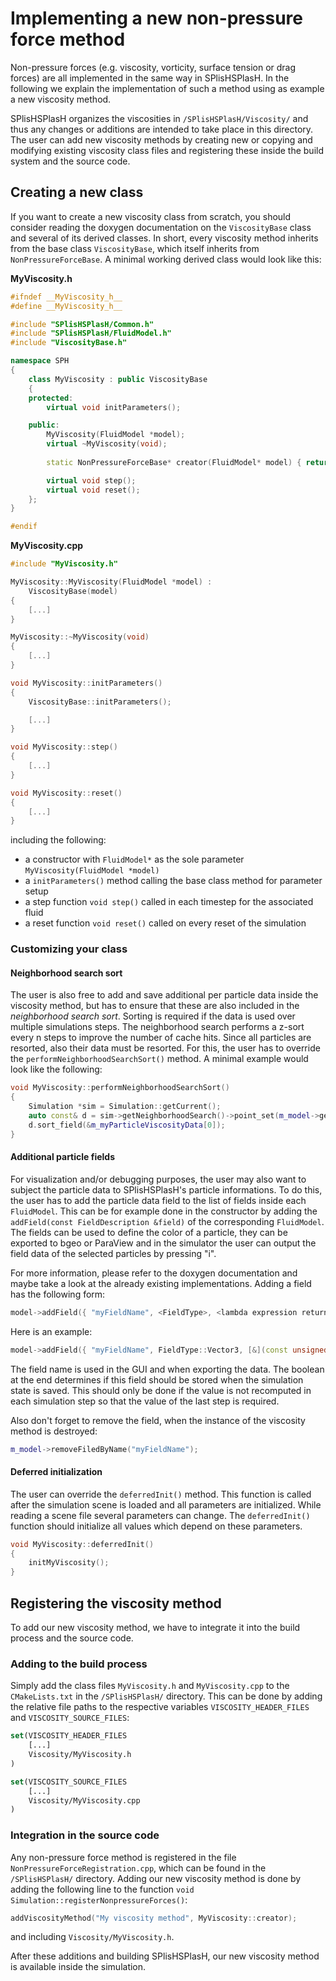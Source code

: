 # Implementing a new non-pressure force method

Non-pressure forces (e.g. viscosity, vorticity, surface tension or drag forces) are all implemented in the same way in SPlisHSPlasH. In the following we explain the implementation of such a method using as example a new viscosity method. 

SPlisHSPlasH organizes the viscosities in `/SPlisHSPlasH/Viscosity/` and thus any changes or additions are intended to take place in this directory. The user can add new viscosity methods by creating new or copying and modifying existing viscosity class files and registering these inside the build system and the source code.

## Creating a new class

If you want to create a new viscosity class from scratch, you should consider reading the doxygen documentation on the `ViscosityBase` class and several of its derived classes. In short, every viscosity method inherits from the base class `ViscosityBase`, which itself inherits from `NonPressureForceBase`. A minimal working derived class would look like this:

**MyViscosity.h**

```cpp
#ifndef __MyViscosity_h__
#define __MyViscosity_h__

#include "SPlisHSPlasH/Common.h"
#include "SPlisHSPlasH/FluidModel.h"
#include "ViscosityBase.h"

namespace SPH 
{
	class MyViscosity : public ViscosityBase
	{
	protected:
		virtual void initParameters();

	public:
		MyViscosity(FluidModel *model);
		virtual ~MyViscosity(void);
		
		static NonPressureForceBase* creator(FluidModel* model) { return new MyViscosity(model); }

		virtual void step();
		virtual void reset();
	};
}

#endif
```

**MyViscosity.cpp**
```cpp
#include "MyViscosity.h"

MyViscosity::MyViscosity(FluidModel *model) :
	ViscosityBase(model)
{
	[...]
}

MyViscosity::~MyViscosity(void)
{
	[...]
}

void MyViscosity::initParameters()
{
	ViscosityBase::initParameters();

	[...]
}

void MyViscosity::step()
{
	[...]
}

void MyViscosity::reset()
{
	[...]
}
```

including the following:

* a constructor with `FluidModel*` as the sole parameter `MyViscosity(FluidModel *model)`
* a `initParameters()` method calling the base class method for parameter setup
* a step function `void step()` called in each timestep for the associated fluid
* a reset function `void reset()` called on every reset of the simulation

### Customizing your class

#### Neighborhood search sort

The user is also free to add and save additional per particle data inside the viscosity method, but has to ensure that these are also included in the *neighborhood search sort*. Sorting is required if the data is used over multiple simulations steps. The neighborhood search performs a z-sort every n steps to improve the number of cache hits. Since all particles are resorted, also their data must be resorted. For this, the user has to override the `performNeighborhoodSearchSort()` method. A minimal example would look like the following:

```cpp
void MyViscosity::performNeighborhoodSearchSort()
{
	Simulation *sim = Simulation::getCurrent();
	auto const& d = sim->getNeighborhoodSearch()->point_set(m_model->getPointSetIndex());
	d.sort_field(&m_myParticleViscosityData[0]);
}
```

#### Additional particle fields

For visualization and/or debugging purposes, the user may also want to subject the particle data to SPlisHSPlasH's particle informations. To do this, the user has to add the particle data field to the list of fields inside each `FluidModel`. This can be for example done in the constructor by adding the `addField(const FieldDescription &field)` of the corresponding `FluidModel`. The fields can be used to define the color of a particle, they can be exported to bgeo or ParaView and in the simulator the user can output the field data of the selected particles by pressing "i".

For more information, please refer to the doxygen documentation and maybe take a look at the already existing implementations. Adding a field has the following form:

```cpp
model->addField({ "myFieldName", <FieldType>, <lambda expression returning reference to the data field>}, <save state (boolean)>);
```
Here is an example:
```cpp
model->addField({ "myFieldName", FieldType::Vector3, [&](const unsigned int i) -> Real* { return &m_myFieldValues[i][0]; }, true });
```
The field name is used in the GUI and when exporting the data. The boolean at the end determines if this field should be stored when the simulation state is saved. This should only be done if the value is not recomputed in each simulation step so that the value of the last step is required. 

Also don't forget to remove the field, when the instance of the viscosity method is destroyed:

```cpp
m_model->removeFiledByName("myFieldName");
```

#### Deferred initialization

The user can override the `deferredInit()` method. This function is called after the simulation scene is loaded and all parameters are initialized. While reading a scene file several parameters can change. The `deferredInit()` function should initialize all values which depend on these parameters.

```cpp
void MyViscosity::deferredInit()
{
	initMyViscosity();
}
```

## Registering the viscosity method

To add our new viscosity method, we have to integrate it into the build process and the source code. 

### Adding to the build process

Simply add the class files `MyViscosity.h` and `MyViscosity.cpp` to the `CMakeLists.txt` in the `/SPlisHSPlasH/` directory. This can be done by adding the relative file paths to the respective variables `VISCOSITY_HEADER_FILES` and `VISCOSITY_SOURCE_FILES`:

```cmake
set(VISCOSITY_HEADER_FILES
	[...]
	Viscosity/MyViscosity.h
)

set(VISCOSITY_SOURCE_FILES
	[...]
	Viscosity/MyViscosity.cpp
)
```

### Integration in the source code

Any non-pressure force method is registered in the file `NonPressureForceRegistration.cpp`, which can be found in the `/SPlisHSPlasH/` directory. Adding our new viscosity method is done by adding the following line to the function `void Simulation::registerNonpressureForces()`:

```cpp 
addViscosityMethod("My viscosity method", MyViscosity::creator);
```

and including `Viscosity/MyViscosity.h`.

After these additions and building SPlisHSPlasH, our new viscosity method is available inside the simulation.